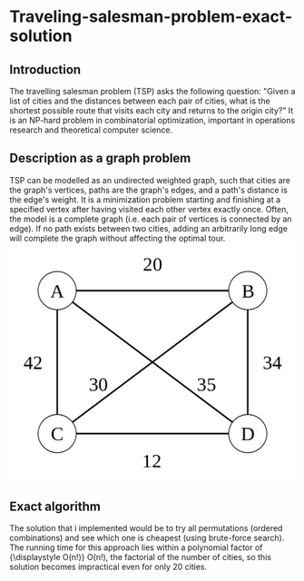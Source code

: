 # Traveling-salesman-problem-exact-solution
## Introduction 
The travelling salesman problem (TSP) asks the following question: "Given a list of cities and the distances between each pair of cities, what is the shortest possible route that visits each city and returns to the origin city?" It is an NP-hard problem in combinatorial optimization, important in operations research and theoretical computer science.

## Description as a graph problem
TSP can be modelled as an undirected weighted graph, such that cities are the graph's vertices, paths are the graph's edges, and a path's distance is the edge's weight. It is a minimization problem starting and finishing at a specified vertex after having visited each other vertex exactly once. Often, the model is a complete graph (i.e. each pair of vertices is connected by an edge). If no path exists between two cities, adding an arbitrarily long edge will complete the graph without affecting the optimal tour.
![alt text](https://github.com/Mekrache/Traveling-salesman-problem-exact-solution/blob/master/1024px-Weighted_K4.svg.png)


## Exact algorithm
The solution that i implemented would be to try all permutations (ordered combinations) and see which one is cheapest (using brute-force search). The running time for this approach lies within a polynomial factor of {\displaystyle O(n!)} O(n!), the factorial of the number of cities, so this solution becomes impractical even for only 20 cities.
